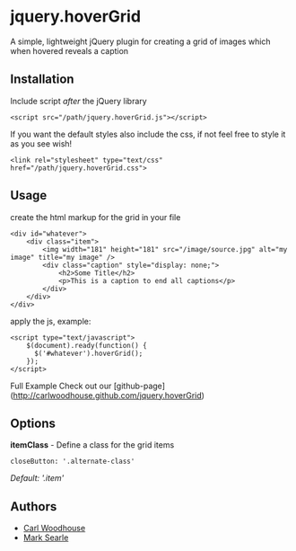 # jquery.hoverGrid

A simple, lightweight jQuery plugin for creating a grid of images which when hovered reveals a caption

## Installation

Include script *after* the jQuery library

    <script src="/path/jquery.hoverGrid.js"></script>
	
If you want the default styles also include the css, if not feel free to style it as you see wish!

	<link rel="stylesheet" type="text/css" href="/path/jquery.hoverGrid.css">

## Usage

create the html markup for the grid in your file

	<div id="whatever">
		<div class="item">
			<img width="181" height="181" src="/image/source.jpg" alt="my image" title="my image" />
			<div class="caption" style="display: none;">
				<h2>Some Title</h2>
				<p>This is a caption to end all captions</p>
			</div>
		</div>                 
	</div>

apply the js, example:

	<script type="text/javascript">
		$(document).ready(function() {
		  $('#whatever').hoverGrid();
		});
	</script>
	

Full Example
	Check out our [github-page] (http://carlwoodhouse.github.com/jquery.hoverGrid)
	
## Options
**itemClass** - Define a class for the grid items

    closeButton: '.alternate-class'
	
*Default: '.item'*

## Authors

* [Carl Woodhouse](https://github.com/carlwoodhouse)
* [Mark Searle](https://github.com/marksearle)
